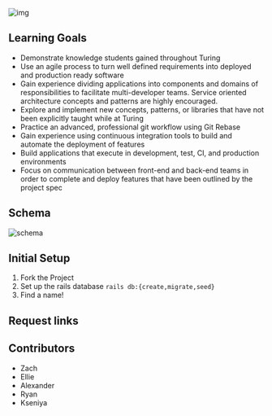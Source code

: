 ![img](https://i.ibb.co/R9x1648/Screen-Shot-2021-07-07-at-4-56-05-PM.png)

## Learning Goals

* Demonstrate knowledge students gained throughout Turing
* Use an agile process to turn well defined requirements into deployed and production ready software
* Gain experience dividing applications into components and domains of responsibilities to facilitate multi-developer teams. Service oriented architecture concepts and patterns are highly encouraged.
* Explore and implement new concepts, patterns, or libraries that have not been explicitly taught while at Turing
* Practice an advanced, professional git workflow using Git Rebase
* Gain experience using continuous integration tools to build and automate the deployment of features
* Build applications that execute in development, test, CI, and production environments
* Focus on communication between front-end and back-end teams in order to complete and deploy features that have been outlined by the project spec

## Schema
![schema](https://i.ibb.co/ZH2Y9z0/Screen-Shot-2021-07-21-at-9-36-29-AM.png)



## Initial Setup
1. Fork the Project
2. Set up the rails database ```rails db:{create,migrate,seed}```
3. Find a name!

## Request links


## Contributors
- Zach
- Ellie
- Alexander
- Ryan
- Kseniya

